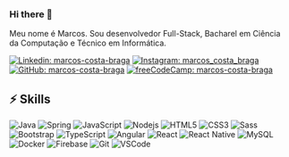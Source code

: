 ### Hi there 👋

Meu nome é Marcos. Sou desenvolvedor Full-Stack, Bacharel em Ciência da Computação e Técnico em Informática.

[![Linkedin: marcos-costa-braga](https://img.shields.io/badge/-Linkedin-blue?style=flat-square&logo=Linkedin&logoColor=white&link=https://www.linkedin.com/in/marcos-costa-braga)](https://www.linkedin.com/in/marcos-costa-braga)
[![Instagram: marcos_costa_braga](https://img.shields.io/badge/-Instagram-E4405F?style=flat-square&logo=Instagram&logoColor=white&link=https://www.instagram.com/marcos_costa_braga)](https://www.instagram.com/marcos_costa_braga)
[![GitHub: marcos-costa-braga](https://img.shields.io/badge/-GitHub-181717?style=flat-square&logo=github&link=https://www.github.com/marcos-costa-braga)](https://www.github.com/marcos-costa-braga)
[![freeCodeCamp: marcos-costa-braga](https://img.shields.io/badge/-freeCodeCamp-0A0A23?style=flat-square&logo=freeCodeCamp&link=https://www.freecodecamp.org/marcos-costa-braga)](https://www.freecodecamp.org/marcos-costa-braga)

## ⚡ Skills

![Java](https://img.shields.io/badge/-Java-007396?style=flat-square&logo=java)
![Spring](https://img.shields.io/badge/-Spring-6DB33F?style=flat-square&logo=spring&logoColor=white)
![JavaScript](https://img.shields.io/badge/-JavaScript-black?style=flat-square&logo=javascript)
![Nodejs](https://img.shields.io/badge/-Nodejs-339933?style=flat-square&logo=Node.js&logoColor=white)
![HTML5](https://img.shields.io/badge/-HTML5-E34F26?style=flat-square&logo=html5&logoColor=white)
![CSS3](https://img.shields.io/badge/-CSS3-1572B6?style=flat-square&logo=css3)
![Sass](https://img.shields.io/badge/-Sass-CC6699?style=flat-square&logo=sass&logoColor=white)
![Bootstrap](https://img.shields.io/badge/-Bootstrap-563D7C?style=flat-square&logo=bootstrap)
![TypeScript](https://img.shields.io/badge/-TypeScript-007ACC?style=flat-square&logo=typescript)
![Angular](https://img.shields.io/badge/-Angular-DD0031?style=flat-square&logo=angular)
![React](https://img.shields.io/badge/-React-61DAFB?style=flat-square&logo=React&logoColor=black)
![React Native](https://img.shields.io/badge/-React%20Native-61DAFB?style=flat-square&logo=React&logoColor=black)
![MySQL](https://img.shields.io/badge/-MySQL-4479A1?style=flat-square&logo=mysql&logoColor=white)
![Docker](https://img.shields.io/badge/-Docker-2496ED?style=flat-square&logo=docker&logoColor=white)
![Firebase](https://img.shields.io/badge/Firebase-FFCA28?style=flat-square&logo=firebase&logoColor=white)
![Git](https://img.shields.io/badge/-Git-black?style=flat-square&logo=git)
![VSCode](https://img.shields.io/badge/-VSCode-007ACC?style=flat-square&logo=visual-studio-code&logoColor=white)
